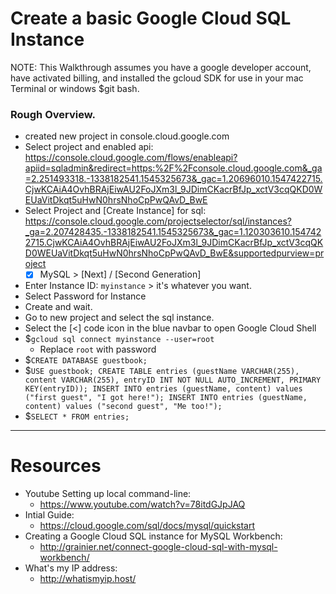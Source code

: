# Create a basic Google Cloud SQL Instance

NOTE: This Walkthrough assumes you have a google developer account, have activated billing, and installed the gcloud SDK for use in your mac Terminal or windows $git bash.

### Rough Overview.
- created new project in console.cloud.google.com
- Select project and enabled api: https://console.cloud.google.com/flows/enableapi?apiid=sqladmin&redirect=https:%2F%2Fconsole.cloud.google.com&_ga=2.251493318.-1338182541.1545325673&_gac=1.20696010.1547422715.CjwKCAiA4OvhBRAjEiwAU2FoJXm3l_9JDimCKacrBfJp_xctV3cqQKD0WEUaVitDkqt5uHwN0hrsNhoCpPwQAvD_BwE
- Select Project and [Create Instance] for sql: https://console.cloud.google.com/projectselector/sql/instances?_ga=2.207428435.-1338182541.1545325673&_gac=1.120303610.1547422715.CjwKCAiA4OvhBRAjEiwAU2FoJXm3l_9JDimCKacrBfJp_xctV3cqQKD0WEUaVitDkqt5uHwN0hrsNhoCpPwQAvD_BwE&supportedpurview=project
  - [x] MySQL > [Next] / [Second Generation]
- Enter Instance ID: `myinstance` > it's whatever you want.
- Select Password for Instance
- Create and wait.
- Go to new project and select the sql instance.
- Select the [<] code icon in the blue navbar to open Google Cloud Shell
- $`gcloud sql connect myinstance --user=root`
  - Replace `root` with password
- $`CREATE DATABASE guestbook;`
- $`USE guestbook;
    CREATE TABLE entries (guestName VARCHAR(255), content VARCHAR(255),
    entryID INT NOT NULL AUTO_INCREMENT, PRIMARY KEY(entryID));
    INSERT INTO entries (guestName, content) values ("first guest", "I got here!");
    INSERT INTO entries (guestName, content) values ("second guest", "Me too!");`
- $`SELECT * FROM entries;`

----
# Resources

- Youtube Setting up local command-line: 
  - https://www.youtube.com/watch?v=78itdGJpJAQ
- Intial Guide:
  - https://cloud.google.com/sql/docs/mysql/quickstart
- Creating a Google Cloud SQL instance for MySQL Workbench:
  - http://grainier.net/connect-google-cloud-sql-with-mysql-workbench/
- What's my IP address:
  - http://whatismyip.host/
